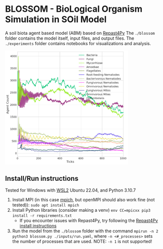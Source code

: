 # BLOSSOM - BioLogical Organism Simulation in SOil Model
A soil biota agent based model (ABM) based on [Repast4Py](https://repast.github.io/repast4py.site/index.html)
The `./blossom` folder contains the model itself, input files, and output files. The `./experiments` folder contains notebooks for visualizations and analysis.


<img src="output.png" alt="A 2D line diagram with ticks from 0 to 1000 on the x axis, and counts of agents in the model from 0 to 4000 on the y axis. There are twelve coloroued lines that show the evolution of counts per organism group over time." width="400"/>

## Install/Run instructions
Tested for Windows with [WSL2](https://learn.microsoft.com/en-us/windows/wsl/install) Ubuntu 22.04, and Python 3.10.7

1. Install MPI (in this case [mpich](https://www.mpich.org/), but openMPI should also work fine (not tested)): `sudo apt install mpich`
2. Install Python libraries (consider making a venv) `env CC=mpicxx pip3 install -r requirements.txt`
     - If you encounter issues with Repast4Py, try following the [Repast4Py install instructions](https://repast.github.io/repast4py.site/index.html)
4. Run the model from the `./blossom` folder with the command `mpirun -n 2 python3 blossom.py ./inputs/run.yaml`, where `-n <#_processes>` sets the number of processes that are used. NOTE: `-n 1` is not supported!
